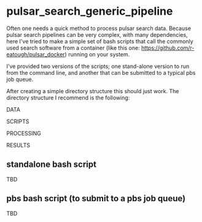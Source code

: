 # pulsar_search_generic_pipeline
Often one needs a quick method to process pulsar search data. Because pulsar search pipelines can be very complex, with many dependencies, here I've tried to make a simple set of bash scripts that call the commonly used search software from a container (like this one: https://github.com/r-eatough/pulsar_docker) running on your system.

I've provided two versions of the scripts; one stand-alone version to run from the command line, and another that can be submitted to a typical pbs job queue.  

After creating a simple directory structure this should just work. The directory structure I recommend is the following:

DATA

SCRIPTS

PROCESSING

RESULTS

## standalone bash script
TBD

## pbs bash script (to submit to a pbs job queue)
TBD
